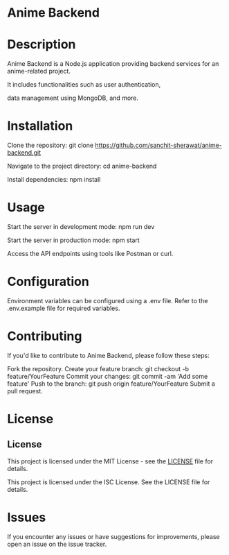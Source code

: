 # Anime Backend
# Description
Anime Backend is a Node.js application providing backend services for an anime-related project.

It includes functionalities such as user authentication,

data management using MongoDB, and more.

# Installation
Clone the repository: git clone https://github.com/sanchit-sherawat/anime-backend.git

Navigate to the project directory: cd anime-backend

Install dependencies: npm install

# Usage
Start the server in development mode: npm run dev

Start the server in production mode: npm start

Access the API endpoints using tools like Postman or curl.

# Configuration
Environment variables can be configured using a .env file. Refer to the .env.example file for required variables.

# Contributing

If you'd like to contribute to Anime Backend, please follow these steps:

Fork the repository.
Create your feature branch: git checkout -b feature/YourFeature
Commit your changes: git commit -am 'Add some feature'
Push to the branch: git push origin feature/YourFeature
Submit a pull request.
# License
## License
This project is licensed under the MIT License - see the [LICENSE](LICENSE) file for details.

This project is licensed under the ISC License. See the LICENSE file for details.

# Issues

If you encounter any issues or have suggestions for improvements, please open an issue on the issue tracker.

